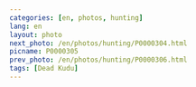 ```yaml
---
categories: [en, photos, hunting]
lang: en
layout: photo
next_photo: /en/photos/hunting/P0000304.html
picname: P0000305
prev_photo: /en/photos/hunting/P0000306.html
tags: [Dead Kudu]
---
```

